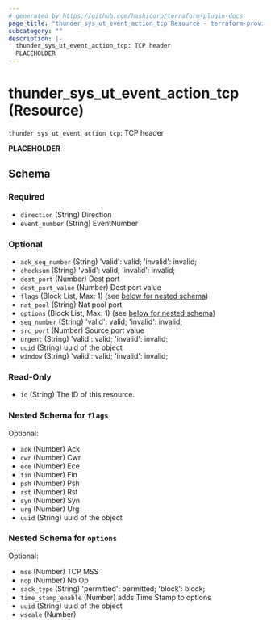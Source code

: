 ```yaml
---
# generated by https://github.com/hashicorp/terraform-plugin-docs
page_title: "thunder_sys_ut_event_action_tcp Resource - terraform-provider-thunder"
subcategory: ""
description: |-
  thunder_sys_ut_event_action_tcp: TCP header
  PLACEHOLDER
---
```


# thunder_sys_ut_event_action_tcp (Resource)

`thunder_sys_ut_event_action_tcp`: TCP header

__PLACEHOLDER__



<!-- schema generated by tfplugindocs -->
## Schema

### Required

- `direction` (String) Direction
- `event_number` (String) EventNumber

### Optional

- `ack_seq_number` (String) 'valid': valid; 'invalid': invalid;
- `checksum` (String) 'valid': valid; 'invalid': invalid;
- `dest_port` (Number) Dest port
- `dest_port_value` (Number) Dest port value
- `flags` (Block List, Max: 1) (see [below for nested schema](#nestedblock--flags))
- `nat_pool` (String) Nat pool port
- `options` (Block List, Max: 1) (see [below for nested schema](#nestedblock--options))
- `seq_number` (String) 'valid': valid; 'invalid': invalid;
- `src_port` (Number) Source port value
- `urgent` (String) 'valid': valid; 'invalid': invalid;
- `uuid` (String) uuid of the object
- `window` (String) 'valid': valid; 'invalid': invalid;

### Read-Only

- `id` (String) The ID of this resource.

<a id="nestedblock--flags"></a>
### Nested Schema for `flags`

Optional:

- `ack` (Number) Ack
- `cwr` (Number) Cwr
- `ece` (Number) Ece
- `fin` (Number) Fin
- `psh` (Number) Psh
- `rst` (Number) Rst
- `syn` (Number) Syn
- `urg` (Number) Urg
- `uuid` (String) uuid of the object


<a id="nestedblock--options"></a>
### Nested Schema for `options`

Optional:

- `mss` (Number) TCP MSS
- `nop` (Number) No Op
- `sack_type` (String) 'permitted': permitted; 'block': block;
- `time_stamp_enable` (Number) adds Time Stamp to options
- `uuid` (String) uuid of the object
- `wscale` (Number)



